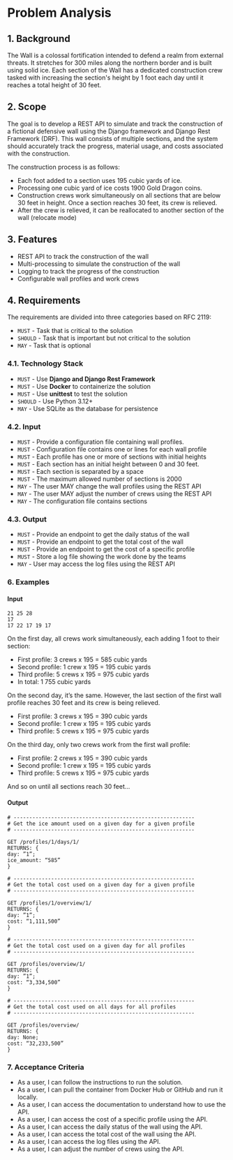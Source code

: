 # Problem Analysis


## 1. Background

The Wall is a colossal fortification intended to defend a realm from 
external threats. It stretches for 300 miles along the northern border and 
is built using solid ice. Each section of the Wall has a dedicated 
construction crew tasked with increasing the section's height by 1 foot 
each day until it reaches a total height of 30 feet.


## 2. Scope

The goal is to develop a REST API to simulate and track the construction of 
a fictional defensive wall using the Django framework and Django Rest 
Framework (DRF). This wall consists of multiple sections, and the system 
should accurately track the progress, material usage, and costs associated 
with the construction.

The construction process is as follows:

- Each foot added to a section uses 195 cubic yards of ice.
- Processing one cubic yard of ice costs 1900 Gold Dragon coins.
- Construction crews work simultaneously on all sections that are below 30 
  feet in height. Once a section reaches 30 feet, its crew is relieved.
- After the crew is relieved, it can be reallocated to another section of 
  the wall (relocate mode)

## 3. Features

- REST API to track the construction of the wall
- Multi-processing to simulate the construction of the wall
- Logging to track the progress of the construction
- Configurable wall profiles and work crews

## 4. Requirements

The requirements are divided into three categories based on RFC 2119:

- `MUST`   - Task that is critical to the solution
- `SHOULD` - Task that is important but not critical to the solution
- `MAY`  - Task that is optional


### 4.1. Technology Stack

- `MUST` - Use **Django and Django Rest Framework**
- `MUST` - Use **Docker** to containerize the solution
- `MUST` - Use **unittest** to test the solution
- `SHOULD` - Use Python 3.12+
- `MAY` - Use SQLite as the database for persistence

### 4.2. Input

- `MUST` - Provide a configuration file containing wall profiles. 
- `MUST` - Configuration file contains one or lines for each wall profile
- `MUST` - Each profile has one or more of sections with initial heights
- `MUST` - Each section has an initial height between 0 and 30 feet.
- `MUST` - Each section is separated by a space
- `MUST` - The maximum allowed number of sections is 2000
- `MAY` - The user MAY change the wall profiles using the REST API
- `MAY` - The user MAY adjust the number of crews using the REST API
- `MAY` - The configuration file contains sections
 
### 4.3. Output

- `MUST` - Provide an endpoint to get the daily status of the wall
- `MUST` - Provide an endpoint to get the total cost of the wall
- `MUST` - Provide an endpoint to get the cost of a specific profile
- `MUST` - Store a log file showing the work done by the teams
- `MAY` - User may access the log files using the REST API

### 6. Examples

#### Input

```
21 25 28
17
17 22 17 19 17
```

On the first day, all crews work simultaneously, each adding 1 foot to their 
section:

- First profile: 3 crews x 195 = 585 cubic yards
- Second profile: 1 crew x 195 = 195 cubic yards
- Third profile: 5 crews x 195 = 975 cubic yards
- In total: 1 755 cubic yards

On the second day, it’s the same. However, the last section of the first 
wall profile reaches 30 feet and its crew is being relieved. 

- First profile: 3 crews x 195 = 390 cubic yards
- Second profile: 1 crew x 195 = 195 cubic yards
- Third profile: 5 crews x 195 = 975 cubic yards


On the third day, only two crews work from the first wall profile:

- First profile: 2 crews x 195 = 390 cubic yards
- Second profile: 1 crew x 195 = 195 cubic yards
- Third profile: 5 crews x 195 = 975 cubic yards

And so on until all sections reach 30 feet...

#### Output

```text
# ----------------------------------------------------------
# Get the ice amount used on a given day for a given profile
# ----------------------------------------------------------

GET /profiles/1/days/1/
RETURNS: {
day: ”1”;
ice_amount: “585”
}

# ----------------------------------------------------------
# Get the total cost used on a given day for a given profile
# ----------------------------------------------------------

GET /profiles/1/overview/1/
RETURNS: {
day: ”1”;
cost: “1,111,500”
}

# ----------------------------------------------------------
# Get the total cost used on a given day for all profiles
# ----------------------------------------------------------

GET /profiles/overview/1/
RETURNS: {
day: ”1”;
cost: “3,334,500”
}

# ----------------------------------------------------------
# Get the total cost used on all days for all profiles
# ----------------------------------------------------------

GET /profiles/overview/
RETURNS: {
day: None;
cost: “32,233,500”
}
```

### 7. Acceptance Criteria

- As a user, I can follow the instructions to run the solution.
- As a user, I can pull the container from Docker Hub or GitHub and run it 
  locally.
- As a user, I can access the documentation to understand how to use the 
  API.
- As a user, I can access the cost of a specific profile using the API.
- As a user, I can access the daily status of the wall using the API.
- As a user, I can access the total cost of the wall using the API.
- As a user, I can access the log files using the API.
- As a user, I can adjust the number of crews using the API.